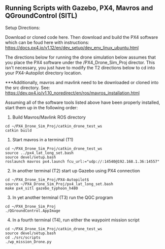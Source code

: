 ## Running Scripts with Gazebo, PX4, Mavros and QGroundControl (SITL)

Setup Directions:

Download or cloned code here. Then download and build the PX4 software which can be foud here with instructions:
https://docs.px4.io/v1.12/en/dev_setup/dev_env_linux_ubuntu.html

The directions below for running the drone simulation below assumes that you place the PX4 software under the /PX4_Drone_Sim_Proj director. This isn't necessary, you just have to modify the T2 directions below to cd into your PX4-Autopilot directory location.

***Additionally, mavros and mavlink need to be downloaded or cloned into the src directory. See:
https://dev.px4.io/v1.10_noredirect/en/ros/mavros_installation.html

Assuming all of the software tools listed above have been properly installed, start them up in the following order: 

1) Build Mavros/Mavlink ROS directory

```
cd ~/PX4_Drone_Sim_Proj/catkin_drone_test_ws
catkin build
```

1) Start mavros in a terminal (T1) 

```
cd ~/PX4_Drone_Sim_Proj/catkin_drone_test_ws
source ../px4_lat_long_set.bash
source devel/setup.bash
roslaunch mavros px4.launch fcu_url:="udp://:14540@192.168.1.36:14557"
```

2) In another terminal (T2) start up Gazebo using PX4 connection

```
cd ~/PX4_Drone_Sim_Proj/PX4-Autopilot$  
source ~/PX4_Drone_Sim_Proj/px4_lat_long_set.bash
make px4_sitl gazebo_typhoon_h480
```

3) In yet another terminal (T3) run the QGC program

```
cd ~/PX4_Drone_Sim_Proj
./QGroundControl.AppImage
```

4) In a fourth terminal (T4), run either the waypoint mission script

```
cd ~/PX4_Drone_Sim_Proj/catkin_drone_test_ws
source devel/setup.bash
cd ./src/scripts
./wp_mission_Drone.py
```

